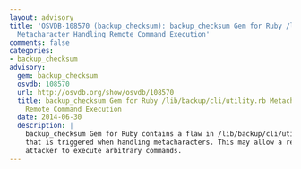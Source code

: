 ```yaml
---
layout: advisory
title: 'OSVDB-108570 (backup_checksum): backup_checksum Gem for Ruby /lib/backup/cli/utility.rb
  Metacharacter Handling Remote Command Execution'
comments: false
categories:
- backup_checksum
advisory:
  gem: backup_checksum
  osvdb: 108570
  url: http://osvdb.org/show/osvdb/108570
  title: backup_checksum Gem for Ruby /lib/backup/cli/utility.rb Metacharacter Handling
    Remote Command Execution
  date: 2014-06-30
  description: |
    backup_checksum Gem for Ruby contains a flaw in /lib/backup/cli/utility.rb
    that is triggered when handling metacharacters. This may allow a remote
    attacker to execute arbitrary commands.
---
```

